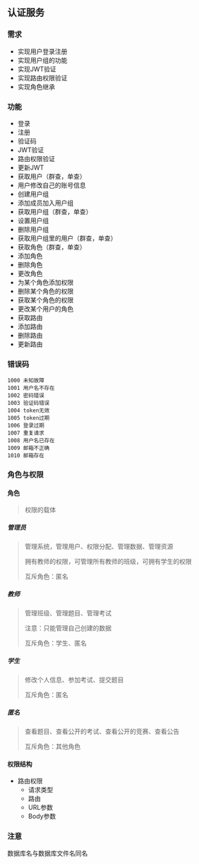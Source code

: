 ## 认证服务

### 需求

- 实现用户登录注册
- 实现用户组的功能
- 实现JWT验证
- 实现路由权限验证
- 实现角色继承

### 功能

- 登录
- 注册
- 验证码
- JWT验证
- 路由权限验证
- 更新JWT
- 获取用户（群查，单查）
- 用户修改自己的账号信息
- 创建用户组
- 添加成员加入用户组
- 获取用户组（群查，单查）
- 设置用户组
- 删除用户组
- 获取用户组里的用户（群查，单查）
- 获取角色（群查，单查）
- 添加角色
- 删除角色
- 更改角色
- 为某个角色添加权限
- 删除某个角色的权限
- 获取某个角色的权限
- 更改某个用户的角色
- 获取路由
- 添加路由
- 删除路由
- 更新路由

### 错误码

```
1000 未知故障
1001 用户名不存在
1002 密码错误
1003 验证码错误
1004 token无效
1005 token过期
1006 登录过期
1007 重复请求
1008 用户名已存在
1009 邮箱不正确
1010 邮箱存在
```

### 角色与权限

#### 角色

> 权限的载体

##### 管理员

> 管理系统，管理用户、权限分配、管理数据、管理资源
>
> 拥有教师的权限，可管理所有教师的班级，可拥有学生的权限
>
> 互斥角色：匿名

##### 教师

> 管理班级、管理题目、管理考试
>
> 注意：只能管理自己创建的数据 
>
> 互斥角色：学生、匿名

##### 学生

> 修改个人信息、参加考试、提交题目
>
> 互斥角色：匿名

##### 匿名

> 查看题目、查看公开的考试、查看公开的竞赛、查看公告
>
> 互斥角色：其他角色

#### 权限结构

- 路由权限
  - 请求类型
  - 路由
  - URL参数
  - Body参数

### 注意

数据库名与数据库文件名同名
